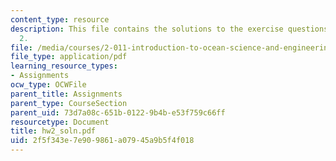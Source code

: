 ```yaml
---
content_type: resource
description: This file contains the solutions to the exercise questions asked in homework
  2.
file: /media/courses/2-011-introduction-to-ocean-science-and-engineering-spring-2006/2f5f343e7e909861a07945a9b5f4f018_hw2_soln.pdf
file_type: application/pdf
learning_resource_types:
- Assignments
ocw_type: OCWFile
parent_title: Assignments
parent_type: CourseSection
parent_uid: 73d7a08c-651b-0122-9b4b-e53f759c66ff
resourcetype: Document
title: hw2_soln.pdf
uid: 2f5f343e-7e90-9861-a079-45a9b5f4f018
---
```

